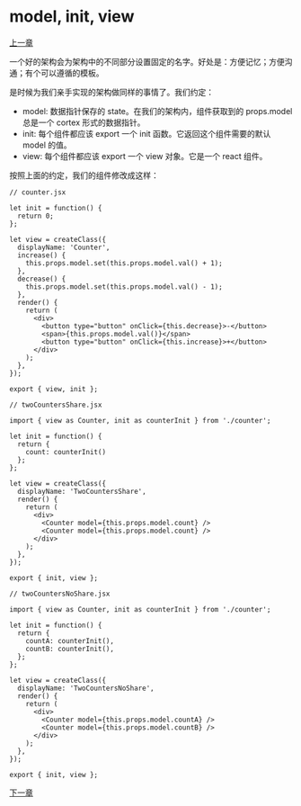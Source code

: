 # model, init, view

[上一章](https://github.com/blackChef/rce/blob/chinese-doc/tutorial/07.md)

一个好的架构会为架构中的不同部分设置固定的名字。好处是：方便记忆；方便沟通；有个可以遵循的模板。

是时候为我们亲手实现的架构做同样的事情了。我们约定：

- model: 数据指针保存的 state。在我们的架构内，组件获取到的 props.model 总是一个 cortex 形式的数据指针。
- init: 每个组件都应该 export 一个 init 函数。它返回这个组件需要的默认 model 的值。
- view: 每个组件都应该 export 一个 view 对象。它是一个 react 组件。

按照上面的约定，我们的组件修改成这样：

```
// counter.jsx

let init = function() {
  return 0;
};

let view = createClass({
  displayName: 'Counter',
  increase() {
    this.props.model.set(this.props.model.val() + 1);
  },
  decrease() {
    this.props.model.set(this.props.model.val() - 1);
  },
  render() {
    return (
      <div>
        <button type="button" onClick={this.decrease}>-</button>
        <span>{this.props.model.val()}</span>
        <button type="button" onClick={this.increase}>+</button>
      </div>
    );
  },
});

export { view, init };
```

```
// twoCountersShare.jsx

import { view as Counter, init as counterInit } from './counter';

let init = function() {
  return {
    count: counterInit()
  };
};

let view = createClass({
  displayName: 'TwoCountersShare',
  render() {
    return (
      <div>
        <Counter model={this.props.model.count} />
        <Counter model={this.props.model.count} />
      </div>
    );
  },
});

export { init, view };
```

```
// twoCountersNoShare.jsx

import { view as Counter, init as counterInit } from './counter';

let init = function() {
  return {
    countA: counterInit(),
    countB: counterInit(),
  };
};

let view = createClass({
  displayName: 'TwoCountersNoShare',
  render() {
    return (
      <div>
        <Counter model={this.props.model.countA} />
        <Counter model={this.props.model.countB} />
      </div>
    );
  },
});

export { init, view };
```

[下一章](https://github.com/blackChef/rce/blob/chinese-doc/tutorial/09.md)


